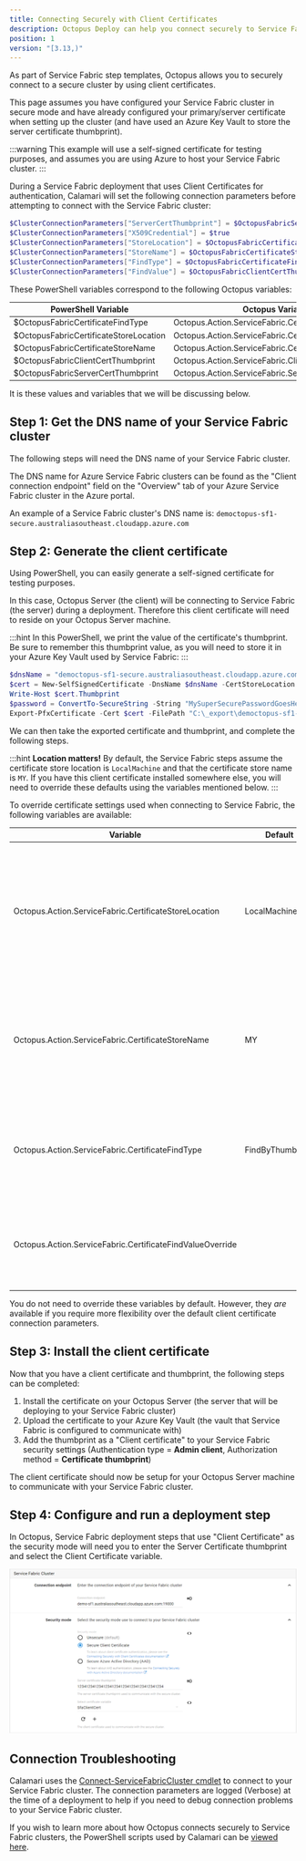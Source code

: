 ```yaml
---
title: Connecting Securely with Client Certificates
description: Octopus Deploy can help you connect securely to Service Fabric clusters using Client Certificate authentication.
position: 1
version: "[3.13,)"
---
```


As part of Service Fabric step templates, Octopus allows you to securely connect to a secure cluster by using client certificates.

This page assumes you have configured your Service Fabric cluster in secure mode and have already configured your primary/server certificate when setting up the cluster (and have used an Azure Key Vault to store the server certificate thumbprint).

:::warning
This example will use a self-signed certificate for testing purposes, and assumes you are using Azure to host your Service Fabric cluster.
:::

During a Service Fabric deployment that uses Client Certificates for authentication, Calamari will set the following connection parameters before attempting to connect with the Service Fabric cluster:

```powershell
$ClusterConnectionParameters["ServerCertThumbprint"] = $OctopusFabricServerCertThumbprint
$ClusterConnectionParameters["X509Credential"] = $true
$ClusterConnectionParameters["StoreLocation"] = $OctopusFabricCertificateStoreLocation
$ClusterConnectionParameters["StoreName"] = $OctopusFabricCertificateStoreName
$ClusterConnectionParameters["FindType"] = $OctopusFabricCertificateFindType
$ClusterConnectionParameters["FindValue"] = $OctopusFabricClientCertThumbprint
```

These PowerShell variables correspond to the following Octopus variables:

| PowerShell Variable                    | Octopus Variable                                       |
| -------------------------------------- | ------------------------------------------------------ |
| $OctopusFabricCertificateFindType      | Octopus.Action.ServiceFabric.CertificateFindType       |
| $OctopusFabricCertificateStoreLocation | Octopus.Action.ServiceFabric.CertificateStoreLocation  |
| $OctopusFabricCertificateStoreName     | Octopus.Action.ServiceFabric.CertificateStoreName      |
| $OctopusFabricClientCertThumbprint     | Octopus.Action.ServiceFabric.ClientCertThumbprint      |
| $OctopusFabricServerCertThumbprint     | Octopus.Action.ServiceFabric.ServerCertThumbprint      |

It is these values and variables that we will be discussing below.

## Step 1: Get the DNS name of your Service Fabric cluster

The following steps will need the DNS name of your Service Fabric cluster. 

The DNS name for Azure Service Fabric clusters can be found as the "Client connection endpoint" field on the "Overview" tab of your Azure Service Fabric cluster in the Azure portal.

An example of a Service Fabric cluster's DNS name is: `democtopus-sf1-secure.australiasoutheast.cloudapp.azure.com`

## Step 2: Generate the client certificate

Using PowerShell, you can easily generate a self-signed certificate for testing purposes.

In this case, Octopus Server (the client) will be connecting to Service Fabric (the server) during a deployment. Therefore this client certificate will need to reside on your Octopus Server machine.

:::hint
In this PowerShell, we print the value of the certificate's thumbprint. Be sure to remember this thumbprint value, as you will need to store it in your Azure Key Vault used by Service Fabric:
:::

```powershell
$dnsName = "democtopus-sf1-secure.australiasoutheast.cloudapp.azure.com"
$cert = New-SelfSignedCertificate -DnsName $dnsName -CertStoreLocation "cert:\LocalMachine\My"
Write-Host $cert.Thumbprint
$password = ConvertTo-SecureString -String "MySuperSecurePasswordGoesHere" -Force -AsPlainText
Export-PfxCertificate -Cert $cert -FilePath "C:\_export\democtopus-sf1-secure-server-cert.pfx" -Password $password
```

We can then take the exported certificate and thumbprint, and complete the following steps.

:::hint
**Location matters!**
By default, the Service Fabric steps assume the certificate store location is `LocalMachine` and that the certificate store name is `MY`. If you have this client certificate installed somewhere else, you will need to override these defaults using the variables mentioned below.
:::

To override certificate settings used when connecting to Service Fabric, the following variables are available:

| Variable                                                  | Default          | Description                              |
| --------------------------------------------------------- | ---------------- | ---------------------------------------- |
| Octopus.Action.ServiceFabric.CertificateStoreLocation     | LocalMachine     | The store location that Octopus will pass as the 'StoreLocation' argument of the Service Fabric connection properties during a deployment (see the `StoreLocation` section of the [Connect-ServiceFabricCluster documentation](https://docs.microsoft.com/en-us/powershell/servicefabric/vlatest/connect-servicefabriccluster))|
| Octopus.Action.ServiceFabric.CertificateStoreName         | MY               | The store name that Octopus will pass as the 'StoreName' argument of the Service Fabric connection properties during a deployment (see the `StoreName` section of the [Connect-ServiceFabricCluster documentation](https://docs.microsoft.com/en-us/powershell/servicefabric/vlatest/connect-servicefabriccluster)) |
| Octopus.Action.ServiceFabric.CertificateFindType          | FindByThumbprint | The type of FindValue for searching certificates in the Azure certificate store (see the `FindType` section of the [Connect-ServiceFabricCluster documentation](https://docs.microsoft.com/en-us/powershell/servicefabric/vlatest/connect-servicefabriccluster)) |
| Octopus.Action.ServiceFabric.CertificateFindValueOverride |                  | The FindValue for searching certificates in the Azure certificate store (see the `FindValue` section of the [Connect-ServiceFabricCluster documentation](https://docs.microsoft.com/en-us/powershell/servicefabric/vlatest/connect-servicefabriccluster)) |

You do not need to override these variables by default. However, they _are_ available if you require more flexibility over the default client certificate connection parameters.

## Step 3: Install the client certificate

Now that you have a client certificate and thumbprint, the following steps can be completed:

1. Install the certificate on your Octopus Server (the server that will be deploying to your Service Fabric cluster)
2. Upload the certificate to your Azure Key Vault (the vault that Service Fabric is configured to communicate with)
3. Add the thumbprint as a "Client certificate" to your Service Fabric security settings (Authentication type = **Admin client**, Authorization method = **Certificate thumbprint**)

The client certificate should now be setup for your Octopus Server machine to communicate with your Service Fabric cluster.

## Step 4: Configure and run a deployment step

In Octopus, Service Fabric deployment steps that use "Client Certificate" as the security mode will need you to enter the Server Certificate thumbprint and select the Client Certificate variable.

![](secure-client-certs-template-b.png "width=300")

## Connection Troubleshooting

Calamari uses the [Connect-ServiceFabricCluster cmdlet](https://docs.microsoft.com/en-us/powershell/servicefabric/vlatest/connect-servicefabriccluster) to connect to your Service Fabric cluster. The connection parameters are logged (Verbose) at the time of a deployment to help if you need to debug connection problems to your Service Fabric cluster.

If you wish to learn more about how Octopus connects securely to Service Fabric clusters, the PowerShell scripts used by Calamari can be [viewed here](https://github.com/OctopusDeploy/Calamari/blob/master/source/Calamari.Azure/Scripts/AzureServiceFabricContext.ps1).
